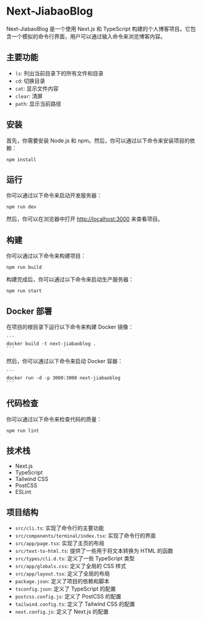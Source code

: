 # Next-JiabaoBlog

Next-JiabaoBlog 是一个使用 Next.js 和 TypeScript 构建的个人博客项目。它包含一个模拟的命令行界面，用户可以通过输入命令来浏览博客内容。

## 主要功能

- `ls`: 列出当前目录下的所有文件和目录
- `cd`: 切换目录
- `cat`: 显示文件内容
- `clear`: 清屏
- `path`: 显示当前路径

## 安装

首先，你需要安装 Node.js 和 npm。然后，你可以通过以下命令来安装项目的依赖：

```
npm install
```

## 运行

你可以通过以下命令来启动开发服务器：

```
npm run dev
```

然后，你可以在浏览器中打开 [http://localhost:3000](http://localhost:3000) 来查看项目。

## 构建

你可以通过以下命令来构建项目：

```
npm run build
```

构建完成后，你可以通过以下命令来启动生产服务器：

```
npm run start
```

## Docker 部署

在项目的根目录下运行以下命令来构建 Docker 镜像：

    ```
    docker build -t next-jiabaoblog .
    ```

然后，你可以通过以下命令来启动 Docker 容器：

    ```
    docker run -d -p 3000:3000 next-jiabaoblog
    ```

## 代码检查

你可以通过以下命令来检查代码的质量：

```
npm run lint
```

## 技术栈

- Next.js
- TypeScript
- Tailwind CSS
- PostCSS
- ESLint

## 项目结构

- `src/cli.ts`: 实现了命令行的主要功能
- `src/components/terminal/index.tsx`: 实现了命令行的界面
- `src/app/page.tsx`: 实现了主页的布局
- `src/text-to-html.ts`: 提供了一些用于将文本转换为 HTML 的函数
- `src/types/cli.d.ts`: 定义了一些 TypeScript 类型
- `src/app/globals.css`: 定义了全局的 CSS 样式
- `src/app/layout.tsx`: 定义了全局的布局
- `package.json`: 定义了项目的依赖和脚本
- `tsconfig.json`: 定义了 TypeScript 的配置
- `postcss.config.js`: 定义了 PostCSS 的配置
- `tailwind.config.ts`: 定义了 Tailwind CSS 的配置
- `next.config.js`: 定义了 Next.js 的配置
